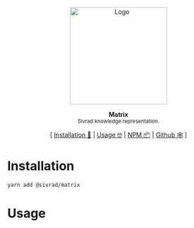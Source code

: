 <p align="center"><img height="220px" src="https://github.com/sivrad/skb-spec/raw/main/resources/mot_logo.png" alt="Logo" /><p>

<p align="center">
  <strong>Matrix</strong><br />
  <sub>Sivrad knowledge representation.</sub>
</p>

<p align="center">
  [ <a href="#installation">Installation 💾</a> | <a href="#usage">Usage 🤓</a> | <a href="https://www.npmjs.com/package/@sivrad/matrix">NPM 📦</a> | <a href="https://github.com/sivrad/matrix">Github 🕸</a> ]
</p>

# Installation

```sh
yarn add @sivrad/matrix
```

# Usage
